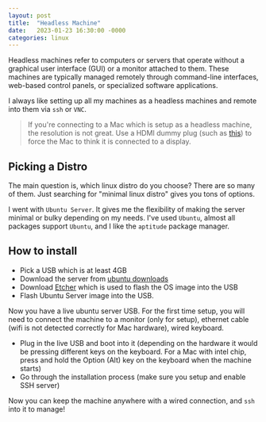 ```yaml
---
layout: post
title:  "Headless Machine"
date:   2023-01-23 16:30:00 -0000
categories: linux
---
```

Headless machines refer to computers or servers that operate without a graphical user interface (GUI) or a monitor attached to them. These machines are typically managed remotely through command-line interfaces, web-based control panels, or specialized software applications.

I always like setting up all my machines as a headless machines and remote into them via `ssh` or `VNC`.

> If you're connecting to a Mac which is setup as a headless machine, the resolution is not great. Use a HDMI dummy plug (such as [this](https://www.adafruit.com/product/4247)) to force the Mac to think it is connected to a display.

## Picking a Distro

The main question is, which linux distro do you choose? There are so many of them. Just searching for "minimal linux distro" gives you tons of options.

I went with `Ubuntu Server`. It gives me the flexibility of making the server minimal or bulky depending on my needs. I've used `Ubuntu`, almost all packages support `Ubuntu`, and I like the `aptitude` package manager.

## How to install

- Pick a USB which is at least 4GB
- Download the server from [ubuntu downloads](https://ubuntu.com/download/server)
- Download [Etcher](https://www.balena.io/etcher) which is used to flash the OS image into the USB
- Flash Ubuntu Server image into the USB.

Now you have a live ubuntu server USB. For the first time setup, you will need to connect the machine to a monitor (only for setup), ethernet cable (wifi is not detected correctly for Mac hardware), wired keyboard.

- Plug in the live USB and boot into it (depending on the hardware it would be pressing different keys on the keyboard. For a Mac with intel chip, press and hold the Option (Alt) key on the keyboard when the machine starts)
- Go through the installation process (make sure you setup and enable SSH server)

Now you can keep the machine anywhere with a wired connection, and `ssh` into it to manage!
